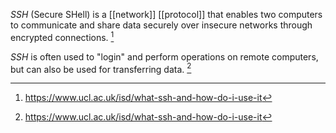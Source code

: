*SSH* (Secure SHell) is a [[network]] [[protocol]] that enables two computers to communicate and share data securely over insecure networks through encrypted connections. [^1]

*SSH* is often used to "login" and perform operations on remote computers, but can also be used for transferring data. [^1]

[^1]: https://www.ucl.ac.uk/isd/what-ssh-and-how-do-i-use-it